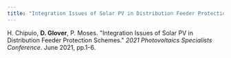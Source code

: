 ```yaml
---
title: "Integration Issues of Solar PV in Distribution Feeder Protection Schemes"
---
```

H. Chipuio, <b>D. Glover</b>, P. Moses. &quot;Integration Issues of Solar PV in Distribution Feeder Protection Schemes.&quot; <i>2021 Photovoltaics Specialists Conference</i>. June 2021, pp.1-6.

<!--collection: publications-->
<!--permalink: /publication/Convolutional Neural Network-Based Protection Zone Classification of Faults in Distribution Feeders with PVs-->
<!--excerpt:--> 
<!--date:--> 
<!--venue:-->

<!--paperurl:'http://academicpages.github.io/files/paper3.pdf'-->


<!--[Download paper here](http://academicpages.github.io/files/paper3.pdf)--> 

<!--Recommended citation: Your Name, You. (2015). "Paper Title Number 3." <i>Journal 1</i>. 1(3).-->
